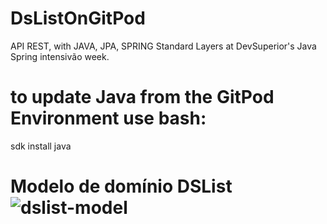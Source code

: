 # DsListOnGitPod
API REST, with JAVA, JPA, SPRING Standard Layers at DevSuperior's Java Spring intensivão week.

# to update Java from the GitPod Environment use bash: 
sdk install java

# Modelo de domínio DSList![dslist-model](https://github.com/RodrigoDeOliveiraSilva/DsListOnGitPod/assets/97246882/44e69a71-a6b3-4597-ad5a-9f03baf67d94)
